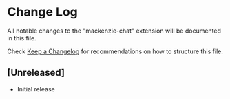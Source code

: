 # Change Log

All notable changes to the "mackenzie-chat" extension will be documented in this file.

Check [Keep a Changelog](http://keepachangelog.com/) for recommendations on how to structure this file.

## [Unreleased]

- Initial release